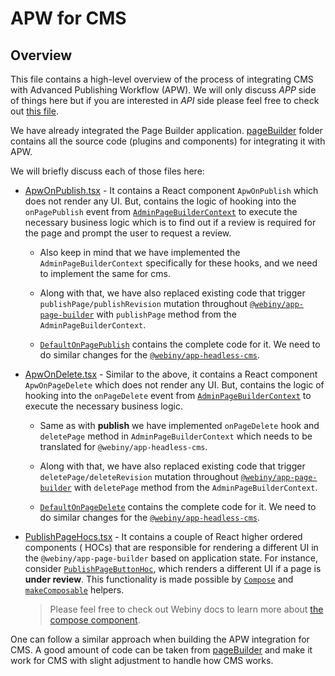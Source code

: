 # APW for CMS

## Overview

This file contains a high-level overview of the process of integrating CMS with Advanced Publishing Workflow (APW). We
will only discuss _APP_ side of things here but if you are interested in _API_ side please feel free to check
out [this file](../api-apw/src/plugins/cms/README.md).

We have already integrated the Page Builder application. [pageBuilder](../pageBuilder) folder contains all the source
code (plugins and components) for integrating it with APW.

We will briefly discuss each of those files here:

- [ApwOnPublish.tsx](../pageBuilder/ApwOnPublish.tsx) - It contains a React component `ApwOnPublish` which does not
  render any UI. But, contains the logic of hooking into the `onPagePublish` event
  from [`AdminPageBuilderContext`](../app-page-builder/src/admin/contexts/AdminPageBuilder.tsx) to execute the necessary
  business logic which is to find out if a review is required for the page and prompt the user to request a review.

    - Also keep in mind that we have implemented the `AdminPageBuilderContext` specifically for these hooks, and we need
      to implement the same for cms.

    - Along with that, we have also replaced existing code that trigger `publishPage/publishRevision`
      mutation throughout [`@webiny/app-page-builder`](../app-page-builder) with `publishPage` method from
      the `AdminPageBuilderContext`.

    - [`DefaultOnPagePublish`](../app-page-builder/src/admin/plugins/pageDetails/pageRevisions/DefaultOnPagePublish.tsx)
      contains the complete code for it. We need to do similar changes for
      the [`@webiny/app-headless-cms`](../app-headless-cms).


- [ApwOnDelete.tsx](../pageBuilder/ApwOnDelete.tsx) - Similar to the above, it contains a React
  component `ApwOnPageDelete` which does not render any UI. But, contains the logic of hooking into the `onPageDelete`
  event from [`AdminPageBuilderContext`](../app-page-builder/src/admin/contexts/AdminPageBuilder.tsx) to execute the
  necessary business logic.

    - Same as with __publish__ we have implemented `onPageDelete` hook and `deletePage` method
      in `AdminPageBuilderContext`
      which needs to be translated for `@webiny/app-headless-cms`.

    - Along with that, we have also replaced existing code that trigger `deletePage/deleteRevision`
      mutation throughout [`@webiny/app-page-builder`](../app-page-builder) with `deletePage` method from
      the `AdminPageBuilderContext`.

    - [`DefaultOnPageDelete`](../app-page-builder/src/admin/plugins/pageDetails/pageRevisions/DefaultOnPageDelete.tsx)
      contains the complete code for it. We need to do similar changes for
      the [`@webiny/app-headless-cms`](../app-headless-cms).

- [PublishPageHocs.tsx](../pageBuilder/PublishPageHocs.tsx) - It contains a couple of React higher ordered components (
  HOCs) that are responsible for rendering a different UI in the `@webiny/app-page-builder` based on application state.
  For instance, consider [`PublishPageButtonHoc`](../pageBuilder/PublishPageHocs.tsx), which renders a different UI if a
  page is __under review__. This functionality is made possible
  by [`Compose`](../app-admin-core/src/components/core/Compose.tsx)
  and [`makeComposable`](../app-admin-core/src/makeComposable.tsx) helpers.

  > Please feel free to check out Webiny docs to learn more about [the compose component](https://www.webiny.com/docs/admin-area/basics/framework#the-compose-component).

One can follow a similar approach when building the APW integration for CMS. A good amount of code can be taken
from [pageBuilder](../pageBuilder) and make it work for CMS with slight adjustment to handle how CMS works.




